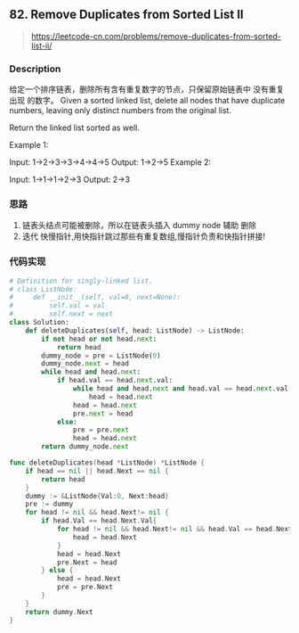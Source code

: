 ## 82. Remove Duplicates from Sorted List II
>https://leetcode-cn.com/problems/remove-duplicates-from-sorted-list-ii/

### Description
给定一个排序链表，删除所有含有重复数字的节点，只保留原始链表中 没有重复出现 的数字。
Given a sorted linked list, delete all nodes that have duplicate numbers, leaving only distinct numbers from the original list.

Return the linked list sorted as well.

Example 1:

Input: 1->2->3->3->4->4->5
Output: 1->2->5
Example 2:

Input: 1->1->1->2->3
Output: 2->3
### 思路
1. 链表头结点可能被删除，所以在链表头插入 dummy node 辅助 删除
2. 迭代 快慢指针,用快指针跳过那些有重复数组,慢指针负责和快指针拼接!

### 代码实现
```python
# Definition for singly-linked list.
# class ListNode:
#     def __init__(self, val=0, next=None):
#         self.val = val
#         self.next = next
class Solution:
    def deleteDuplicates(self, head: ListNode) -> ListNode:
        if not head or not head.next:
            return head
        dummy_node = pre = ListNode(0)
        dummy_node.next = head
        while head and head.next:
            if head.val == head.next.val:
                while head and head.next and head.val == head.next.val:
                    head = head.next
                head = head.next
                pre.next = head
            else:
                pre = pre.next
                head = head.next
        return dummy_node.next
```
```go
func deleteDuplicates(head *ListNode) *ListNode {
    if head == nil || head.Next == nil {
        return head
    }
    dummy := &ListNode{Val:0, Next:head}
    pre := dummy
    for head != nil && head.Next!= nil {
        if head.Val == head.Next.Val{
            for head != nil && head.Next!= nil && head.Val == head.Next.Val {
                head = head.Next
            }
            head = head.Next
            pre.Next = head
        } else {
            head = head.Next
            pre = pre.Next
        }
    }
    return dummy.Next
}
```

